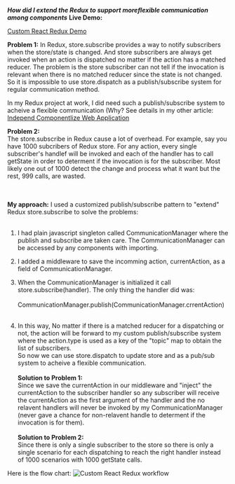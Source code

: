 ***How did I extend the Redux to support moreflexible communication among components***
**Live Demo:**

<a href="http://coolshare.com/leili/CustomRedux/">Custom React Redux Demo</a>

<p>
<b>Problem 1:</b>	
In Redux, store.subscribe provides a way to notify subscribers when the store/state is changed. And store subscribers are always get invoked when an action is dispatched no matter if the action has a matched reducer. The problem is the store subscriber can not tell if the invocation is relevant when there is no matched reducer since the state is not changed. So it is impossible to use store.dispatch as a publish/subscribe system for regular communication method.
  
In my Redux project at work, I did need such a publish/subscribe system to acheive a flexible communication (Why? See details in my other article: <a href="https://github.com/leileili/independentComponentlize">Independ Componentlize Web Application</a>
  
<b>Problem 2:</b>  
The store.subscribe in Redux cause a lot of overhead. For example, say you have 1000 subcribers of Redux store. For any action, every single subscriber's handlef will be invoked and each of the handler has to call getState in order to determent if the invocation is for the subscriber. Most likely one out of 1000 detect the change and process what it want but the rest, 999 calls, are wasted.

<br/>
<br/>
<b>My approach:</b>
I used a customized publish/subscribe pattern to "extend" Redux store.subscribe to solve the problems:<br/><br/>

1. I had plain javascript singleton called CommunicationManager where the publish and subscribe are taken care. The CommunicationManager can be accessed by any components with importing.<br/>
   
2. I added a middleware to save the incomming action, currentAction, as a field of CommunicationManager. <br/>

3. When the CommunicationManager is initialized it call store.subscribe(handler). The only thing the handler did was: <br/><br/> 
      CommunicationManager.publish(CommunicationManager.crrentAction)
  <br/><br/>

4. In this way, No matter if there is a matched reducer for a dispatching or not, the action will be forward to my custom publish/subscribe system where the action.type is used as a key of the "topic" map to obtain the list of subscribers.<br/>
So now we can use store.dispatch to update store and as a pub/sub system to acheive a flexible communication.
<br/><br/>
<b>Solution to Problem 1:</b>	
Since we save the currentAction in our middleware and "inject" the currentAction to the subscriber handler so any subscriber will receive the currentAction as the first argument of the handler and the no relavent handlers will never be invoked by my CommunicationManager (never gave a chance for non-relavent handle to determent if the invocation is for them).
<br/></br>
<b>Solution to Problem 2:</b>	
Since there is only a single subscriber to the store so there is only a single scenario for each dispatching to reach the right handler instead of 1000 scenarios with 1000 getState calls.



Here is the flow chart:
![Custom React Redux workflow](./Custom_React_Redux.png?raw=true "Custom React Redux workflow Picture")


